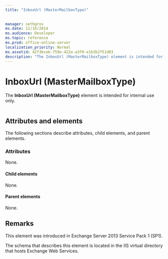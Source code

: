 ```yaml
---
title: "InboxUrl (MasterMailboxType)"
 
 
manager: sethgros
ms.date: 11/16/2014
ms.audience: Developer
ms.topic: reference
ms.prod: office-online-server
localization_priority: Normal
ms.assetid: 42f3bceb-759e-422a-a3f0-e1b3b2f51d03
description: "The InboxUrl (MasterMailboxType) element is intended for internal use only."
---
```


# InboxUrl (MasterMailboxType)

The **InboxUrl (MasterMailboxType)** element is intended for internal use only. 
  
```

```

## Attributes and elements

The following sections describe attributes, child elements, and parent elements.
  
### Attributes

None.
  
#### Child elements

None.
  
#### Parent elements

None.
  
## Remarks

This element was introduced in Exchange Server 2013 Service Pack 1 (SP1).
  
The schema that describes this element is located in the IIS virtual directory that hosts Exchange Web Services.
  

